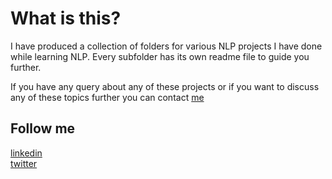 # What is this?

I have produced a collection of folders for various NLP projects I have done while learning NLP. Every subfolder has its own readme file to guide you further.  

If you have any query about any of these projects or if you want to discuss any of these topics further you can contact [me](toamitesh@gmail.com)

## Follow me 

[linkedin](https://www.linkedin.com/in/toamitesh/)  
[twitter](https://twitter.com/toamitesh)


